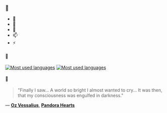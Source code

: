 ### 👋

- 🔭
- 🌱
- 💬
- 📫
- ⚡

#### 🧏

[![Most used languages](https://github-readme-stats-aynah.vercel.app/api/top-langs/?username=aynh&theme=solarized-dark&langs_count=6&layout=compact&hide_title=true)](https://github.com/anuraghazra/github-readme-stats#gh-dark-mode-only)
[![Most used languages](https://github-readme-stats-aynah.vercel.app/api/top-langs/?username=aynh&theme=solarized-light&langs_count=6&layout=compact&hide_title=true)](https://github.com/anuraghazra/github-readme-stats#gh-light-mode-only)

#### 💬

> "Finally I saw... A world so bright I almost wanted to cry... It was then, that my consciousness was engulfed in darkness."

&mdash; [**Oz Vessalius**](https://myanimelist.net/character.php?q=Oz%20Vessalius&cat=character), [**Pandora Hearts**](https://myanimelist.net/search/all?q=Pandora%20Hearts&cat=all)
